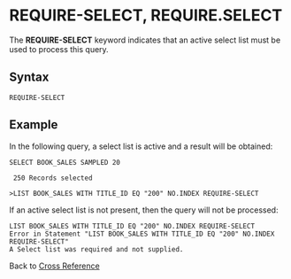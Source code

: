# REQUIRE-SELECT, REQUIRE.SELECT

<PageHeader />

The **REQUIRE-SELECT** keyword indicates that an active select list must be used to process this query.

## Syntax

```
REQUIRE-SELECT
```

## Example

In the following query, a select list is active and a result will be obtained:

```
SELECT BOOK_SALES SAMPLED 20

 250 Records selected

>LIST BOOK_SALES WITH TITLE_ID EQ "200" NO.INDEX REQUIRE-SELECT
```

If an active select list is not present, then the query will not be processed:

```
LIST BOOK_SALES WITH TITLE_ID EQ "200" NO.INDEX REQUIRE-SELECT
Error in Statement "LIST BOOK_SALES WITH TITLE_ID EQ "200" NO.INDEX REQUIRE-SELECT"
A Select list was required and not supplied.
```

Back to [Cross Reference](./../README.md)

<PageFooter />
